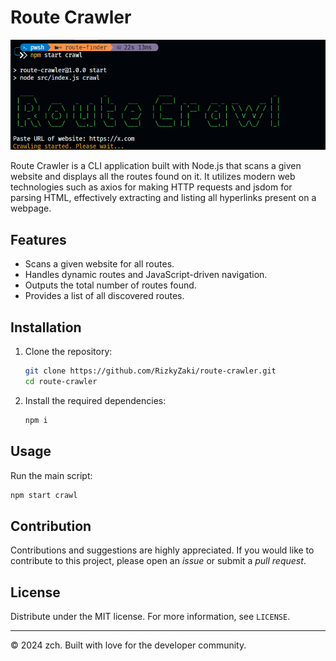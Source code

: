 # Route Crawler

![Interface](images/Capture.PNG)

Route Crawler is a CLI application built with Node.js that scans a given website and displays all the routes found on it. It utilizes modern web technologies such as axios for making HTTP requests and jsdom for parsing HTML, effectively extracting and listing all hyperlinks present on a webpage.

## Features

- Scans a given website for all routes.
- Handles dynamic routes and JavaScript-driven navigation.
- Outputs the total number of routes found.
- Provides a list of all discovered routes.

## Installation

1. Clone the repository:

   ```bash
   git clone https://github.com/RizkyZaki/route-crawler.git
   cd route-crawler
   ```

2. Install the required dependencies:

   ```bash
   npm i
   ```

## Usage

Run the main script:

```bash
npm start crawl
```

## Contribution

Contributions and suggestions are highly appreciated. If you would like to contribute to this project, please open an _issue_ or submit a _pull request_.

## License

Distribute under the MIT license. For more information, see `LICENSE`.

---

© 2024 zch. Built with love for the developer community.
